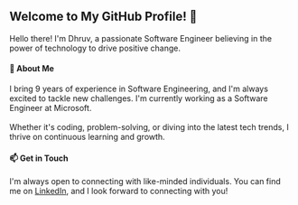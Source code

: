 ## Welcome to My GitHub Profile! 👋

Hello there! I'm Dhruv, a passionate Software Engineer believing in the power of technology to drive positive change.

#### 🚀 About Me
I bring 9 years of experience in Software Engineering, and I'm always excited to tackle new challenges. I'm currently working as a Software Engineer at Microsoft.
<br/><br/>
Whether it's coding, problem-solving, or diving into the latest tech trends, I thrive on continuous learning and growth.

#### 📫 Get in Touch
I'm always open to connecting with like-minded individuals. You can find me on [LinkedIn](https://www.linkedin.com/in/dhruv-rami/), and I look forward to connecting with you!

<!--
**dhruvrami/dhruvrami** is a ✨ _special_ ✨ repository because its `README.md` (this file) appears on your GitHub profile.

Here are some ideas to get you started:

- 🔭 I’m currently working on ...
- 🌱 I’m currently learning ...
- 👯 I’m looking to collaborate on ...
- 🤔 I’m looking for help with ...
- 💬 Ask me about ...
- 📫 How to reach me: ...
- 😄 Pronouns: ...
- ⚡ Fun fact: ...
-->
